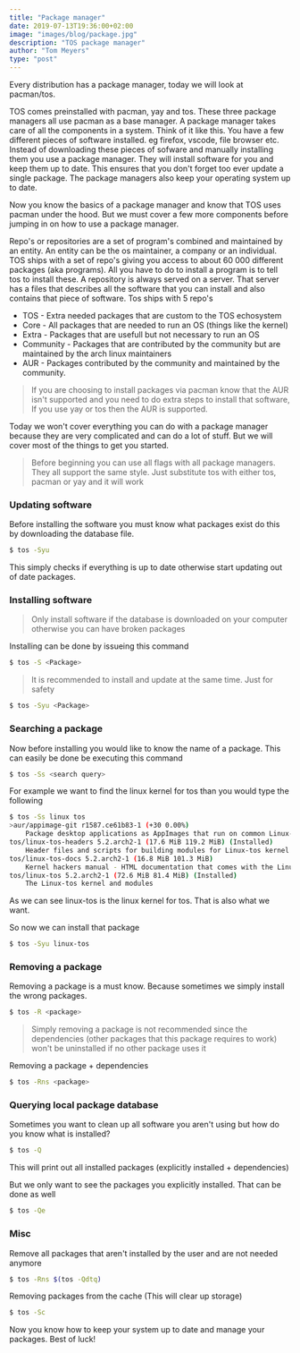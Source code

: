 ```yaml
---
title: "Package manager"
date: 2019-07-13T19:36:00+02:00
image: "images/blog/package.jpg"
description: "TOS package manager"
author: "Tom Meyers"
type: "post"
---
```


Every distribution has a package manager, today we will look at pacman/tos.

TOS comes preinstalled with pacman, yay and tos. These three package managers all use pacman as a base manager.
A package manager takes care of all the components in a system. Think of it like this.
You have a few different pieces of software installed. eg firefox, vscode, file browser etc. Instead of downloading these pieces of sofware and manually installing them you use a package manager. They will install software for you and keep them up to date. This ensures that you don't forget too ever update a single package. The package managers also keep your operating system up to date.

Now you know the basics of a package manager and know that TOS uses pacman under the hood.
But we must cover a few more components before jumping in on how to use a package manager.

Repo's or repositories are a set of program's combined and maintained by an entity. An entity can be the os maintainer, a company or an individual. TOS ships with a set of repo's giving you access to about 60 000 different packages (aka programs). All you have to do to install a program is to tell tos to install these.
A repository is always served on a server. That server has a files that describes all the software that you can install and also contains that piece of software.
Tos ships with 5 repo's

- TOS - Extra needed packages that are custom to the TOS echosystem
- Core - All packages that are needed to run an OS (things like the kernel)
- Extra - Packages that are usefull but not necessary to run an OS
- Community - Packages that are contributed by the community but are maintained by the arch linux maintainers
- AUR - Packages contributed by the community and maintained by the community.

> If you are choosing to install packages via pacman know that the AUR isn't supported and you need to do extra steps to install that software, If you use yay or tos then the AUR is supported.

Today we won't cover everything you can do with a package manager because they are very complicated and can do a lot of stuff. But we will cover most of the things to get you started.

> Before beginning you can use all flags with all package managers. They all support the same style. Just substitute tos with either tos, pacman or yay and it will work

### Updating software

Before installing the software you must know what packages exist do this by downloading the database file.

```bash
$ tos -Syu
```

This simply checks if everything is up to date otherwise start updating out of date packages.

### Installing software

> Only install software if the database is downloaded on your computer otherwise you can have broken packages

Installing can be done by issueing this command

```bash
$ tos -S <Package>
```

> It is recommended to install and update at the same time. Just for safety

```bash
$ tos -Syu <Package>
```

### Searching a package

Now before installing you would like to know the name of a package. This can easily be done be executing this command

```bash
$ tos -Ss <search query>
```

For example we want to find the linux kernel for tos than you would type the following

```bash
$ tos -Ss linux tos
>aur/appimage-git r1587.ce61b83-1 (+30 0.00%)
    Package desktop applications as AppImages that run on common Linux-based operating systems, such as RHEL, CentOS, Ubuntu, Fedora, debian and derivatives.
tos/linux-tos-headers 5.2.arch2-1 (17.6 MiB 119.2 MiB) (Installed)
    Header files and scripts for building modules for Linux-tos kernel
tos/linux-tos-docs 5.2.arch2-1 (16.8 MiB 101.3 MiB)
    Kernel hackers manual - HTML documentation that comes with the Linux-tos kernel
tos/linux-tos 5.2.arch2-1 (72.6 MiB 81.4 MiB) (Installed)
    The Linux-tos kernel and modules
```

As we can see linux-tos is the linux kernel for tos. That is also what we want.

So now we can install that package

```bash
$ tos -Syu linux-tos
```

### Removing a package

Removing a package is a must know. Because sometimes we simply install the wrong packages.

```bash
$ tos -R <package>
```

> Simply removing a package is not recommended since the dependencies (other packages that this package requires to work) won't be uninstalled if no other package uses it

Removing a package + dependencies

```bash
$ tos -Rns <package>
```

### Querying local package database

Sometimes you want to clean up all software you aren't using but how do you know what is installed?

```bash
$ tos -Q
```

This will print out all installed packages (explicitly installed + dependencies)

But we only want to see the packages you explicitly installed. That can be done as well

```bash
$ tos -Qe
```

### Misc

Remove all packages that aren't installed by the user and are not needed anymore

```bash
$ tos -Rns $(tos -Qdtq)
```

Removing packages from the cache (This will clear up storage)

```bash
$ tos -Sc
```

Now you know how to keep your system up to date and manage your packages. Best of luck!
